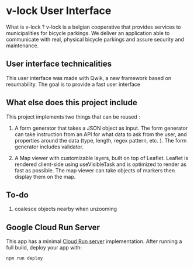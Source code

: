 # v-lock User Interface

What is v-lock ? v-lock is a belgian cooperative that provides services to municipalities for bicycle parkings. We deliver an application able to communicate with real, physical bicycle parkings and assure security and maintenance.

## User interface technicalities

This user interface was made with Qwik, a new framework based on resumability. The goal is to provide a fast user interface

## What else does this project include

This project implements two things that can be reused :

1. A form generator that takes a JSON object as input. The form generator can take instruction from an API for what data to ask from the user, and properties around the data (type, length, regex pattern, etc. ). The form generator includes validator.

2. A Map viewer with customizable layers, built on top of Leaflet. Leaflet is rendered client-side using useVisibleTask and is optimized to render as fast as possible. The map viewer can take objects of markers then display them on the map.

## To-do

1.  coalesce objects nearby when unzooming

## Google Cloud Run Server

This app has a minimal [Cloud Run server](https://cloud.google.com/run) implementation. After running a full build, deploy your app with:

```
npm run deploy
```

